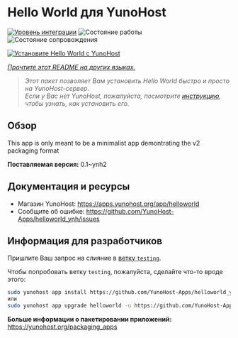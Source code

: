 <!--
Важно: этот README был автоматически сгенерирован <https://github.com/YunoHost/apps/tree/master/tools/readme_generator>
Он НЕ ДОЛЖЕН редактироваться вручную.
-->

# Hello World для YunoHost

[![Уровень интеграции](https://apps.yunohost.org/badge/integration/helloworld)](https://ci-apps.yunohost.org/ci/apps/helloworld/)
![Состояние работы](https://apps.yunohost.org/badge/state/helloworld)
![Состояние сопровождения](https://apps.yunohost.org/badge/maintained/helloworld)

[![Установите Hello World с YunoHost](https://install-app.yunohost.org/install-with-yunohost.svg)](https://install-app.yunohost.org/?app=helloworld)

*[Прочтите этот README на других языках.](./ALL_README.md)*

> *Этот пакет позволяет Вам установить Hello World быстро и просто на YunoHost-сервер.*  
> *Если у Вас нет YunoHost, пожалуйста, посмотрите [инструкцию](https://yunohost.org/install), чтобы узнать, как установить его.*

## Обзор

This app is only meant to be a minimalist app demontrating the v2 packaging format


**Поставляемая версия:** 0.1~ynh2
## Документация и ресурсы

- Магазин YunoHost: <https://apps.yunohost.org/app/helloworld>
- Сообщите об ошибке: <https://github.com/YunoHost-Apps/helloworld_ynh/issues>

## Информация для разработчиков

Пришлите Ваш запрос на слияние в [ветку `testing`](https://github.com/YunoHost-Apps/helloworld_ynh/tree/testing).

Чтобы попробовать ветку `testing`, пожалуйста, сделайте что-то вроде этого:

```bash
sudo yunohost app install https://github.com/YunoHost-Apps/helloworld_ynh/tree/testing --debug
или
sudo yunohost app upgrade helloworld -u https://github.com/YunoHost-Apps/helloworld_ynh/tree/testing --debug
```

**Больше информации о пакетировании приложений:** <https://yunohost.org/packaging_apps>
